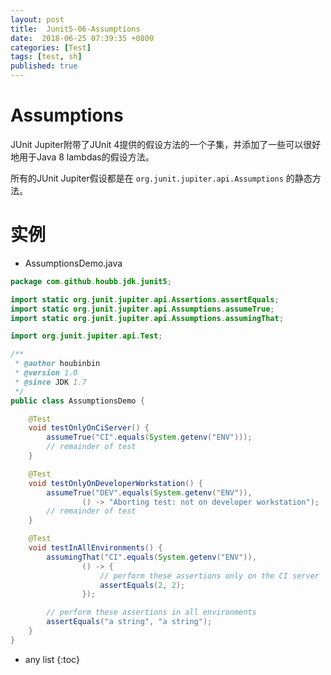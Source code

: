 ```yaml
---
layout: post
title:  Junit5-06-Assumptions
date:  2018-06-25 07:39:35 +0800
categories: [Test]
tags: [test, sh]
published: true
---
```


# Assumptions

JUnit Jupiter附带了JUnit 4提供的假设方法的一个子集，并添加了一些可以很好地用于Java 8 lambdas的假设方法。

所有的JUnit Jupiter假设都是在 `org.junit.jupiter.api.Assumptions` 的静态方法。

# 实例

- AssumptionsDemo.java

```java
package com.github.houbb.jdk.junit5;

import static org.junit.jupiter.api.Assertions.assertEquals;
import static org.junit.jupiter.api.Assumptions.assumeTrue;
import static org.junit.jupiter.api.Assumptions.assumingThat;

import org.junit.jupiter.api.Test;

/**
 * @author houbinbin
 * @version 1.0
 * @since JDK 1.7
 */
public class AssumptionsDemo {

    @Test
    void testOnlyOnCiServer() {
        assumeTrue("CI".equals(System.getenv("ENV")));
        // remainder of test
    }

    @Test
    void testOnlyOnDeveloperWorkstation() {
        assumeTrue("DEV".equals(System.getenv("ENV")),
                () -> "Aborting test: not on developer workstation");
        // remainder of test
    }

    @Test
    void testInAllEnvironments() {
        assumingThat("CI".equals(System.getenv("ENV")),
                () -> {
                    // perform these assertions only on the CI server
                    assertEquals(2, 2);
                });

        // perform these assertions in all environments
        assertEquals("a string", "a string");
    }
}
```

* any list
{:toc}







